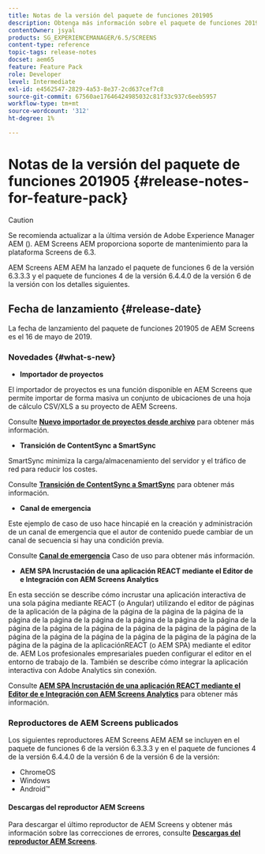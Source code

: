 ```yaml
---
title: Notas de la versión del paquete de funciones 201905
description: Obtenga más información sobre el paquete de funciones 201905 de AEM Screens lanzado el 16 de mayo de 2019.
contentOwner: jsyal
products: SG_EXPERIENCEMANAGER/6.5/SCREENS
content-type: reference
topic-tags: release-notes
docset: aem65
feature: Feature Pack
role: Developer
level: Intermediate
exl-id: e4562547-2829-4a53-8e37-2cd637cef7c8
source-git-commit: 67560ae17646424985032c81f33c937c6eeb5957
workflow-type: tm+mt
source-wordcount: '312'
ht-degree: 1%

---
```


# Notas de la versión del paquete de funciones 201905 {#release-notes-for-feature-pack}

>[!CAUTION]
>
>Se recomienda actualizar a la última versión de Adobe Experience Manager AEM (). AEM Screens AEM proporciona soporte de mantenimiento para la plataforma Screens de 6.3.

AEM Screens AEM AEM ha lanzado el paquete de funciones 6 de la versión 6.3.3.3 y el paquete de funciones 4 de la versión 6.4.4.0 de la versión 6 de la versión con los detalles siguientes.

## Fecha de lanzamiento {#release-date}

La fecha de lanzamiento del paquete de funciones 201905 de AEM Screens es el 16 de mayo de 2019.

### Novedades {#what-s-new}

* **Importador de proyectos**

El importador de proyectos es una función disponible en AEM Screens que permite importar de forma masiva un conjunto de ubicaciones de una hoja de cálculo CSV/XLS a su proyecto de AEM Screens.

Consulte **[Nuevo importador de proyectos desde archivo](project-importer.md)** para obtener más información.

* **Transición de ContentSync a SmartSync**

SmartSync minimiza la carga/almacenamiento del servidor y el tráfico de red para reducir los costes.

Consulte **[Transición de ContentSync a SmartSync](smartsync.md)** para obtener más información.

* **Canal de emergencia**

Este ejemplo de caso de uso hace hincapié en la creación y administración de un canal de emergencia que el autor de contenido puede cambiar de un canal de secuencia si hay una condición previa.

Consulte **[Canal de emergencia](emergency-channel.md)** Caso de uso para obtener más información.

* **AEM SPA Incrustación de una aplicación REACT mediante el Editor de e Integración con AEM Screens Analytics**

En esta sección se describe cómo incrustar una aplicación interactiva de una sola página mediante REACT (o Angular) utilizando el editor de páginas de la aplicación de la página de la página de la página de la página de la página de la página de la página de la página de la página de la página de la página de la página de la página de la página de la página de la página de la página de la página de la página de la página de la página de la página de la página de la página de la aplicaciónREACT (o AEM SPA) mediante el editor de. AEM Los profesionales empresariales pueden configurar el editor en el entorno de trabajo de la. También se describe cómo integrar la aplicación interactiva con Adobe Analytics sin conexión.

Consulte **[AEM SPA Incrustación de una aplicación REACT mediante el Editor de e Integración con AEM Screens Analytics](embedding-react-app.md)** para obtener más información.

### Reproductores de AEM Screens publicados

Los siguientes reproductores AEM Screens AEM AEM se incluyen en el paquete de funciones 6 de la versión 6.3.3.3 y en el paquete de funciones 4 de la versión 6.4.4.0 de la versión 6 de la versión 6 de la versión:

* ChromeOS
* Windows
* Android™

#### Descargas del reproductor AEM Screens

Para descargar el último reproductor de AEM Screens y obtener más información sobre las correcciones de errores, consulte **[Descargas del reproductor AEM Screens](https://download.macromedia.com/screens/)**.
